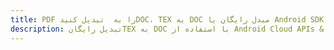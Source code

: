 ---title: PDF را به  تبدیل کنیدDOC، TEX به DOC مبدل رایگان یا Android SDKdescription: تبدیل رایگانTEX به DOC با استفاده از Android Cloud APIs & SDK همچنین اسناد PDF را در Cloud ایجاد، ویرایش و رندر کنید.---